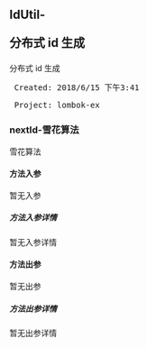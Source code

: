 ## IdUtil-<p> 分布式 id 生成 </p>

<p> 分布式 id 生成 </p>

<pre> Created: 2018/6/15 下午3:41  </pre>
<pre> Project: lombok-ex  </pre>

### nextId-雪花算法

雪花算法

#### 方法入参

暂无入参

##### 方法入参详情

暂无入参详情

#### 方法出参

暂无出参

##### 方法出参详情

暂无出参详情




